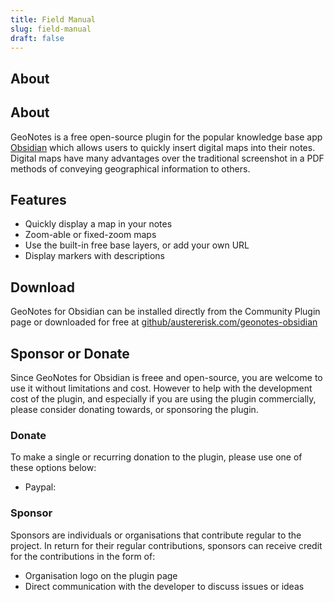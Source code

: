```yaml
---
title: Field Manual
slug: field-manual
draft: false
---
```

## About
## About

GeoNotes is a free open-source plugin for the popular knowledge base app [Obsidian](https://obsidian.md) which allows users to quickly insert digital maps into their notes. Digital maps have many advantages over the traditional screenshot in a PDF methods of conveying geographical information to others.
## Features

- Quickly display a map in your notes
- Zoom-able or fixed-zoom maps
- Use the built-in free base layers, or add your own URL
- Display markers with descriptions

## Download

GeoNotes for Obsidian can be installed directly from the Community Plugin page or downloaded for free at [github/austererisk.com/geonotes-obsidian](https://github.com/austererisk/geonotes-obsidian)

## Sponsor or Donate

Since GeoNotes for Obsidian is freee and open-source, you are welcome to use it without limitations and cost. However to help with the development cost of the plugin, and especially if you are using the plugin commercially, please consider donating towards, or sponsoring the plugin.

### Donate

To make a single or recurring donation to the plugin, please use one of these options below:

- Paypal: 

### Sponsor

Sponsors are individuals or organisations that contribute regular to the project. In return for their regular contributions, sponsors can receive credit for the contributions in the form of:

- Organisation logo on the plugin page
- Direct communication with the developer to discuss issues or ideas